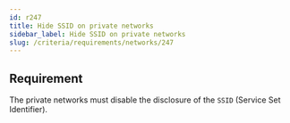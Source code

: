 ```yaml
---
id: r247
title: Hide SSID on private networks
sidebar_label: Hide SSID on private networks
slug: /criteria/requirements/networks/247
---
```


## Requirement

The private networks must disable
the disclosure of the `SSID` (Service Set Identifier).
